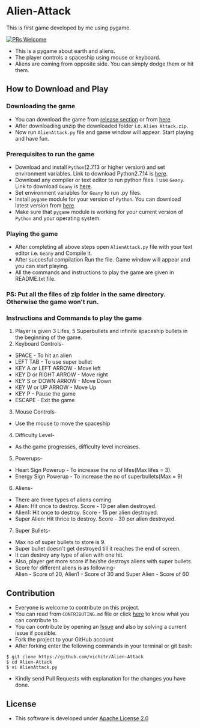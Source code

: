 # Alien-Attack
This is first game developed by me using pygame.

[![PRs Welcome](https://img.shields.io/badge/PRs-welcome-brightgreen.svg?style=flat-square)](http://makeapullrequest.com)


- This is a pygame about earth and aliens.
- The player controls a spaceship using mouse or keyboard. 
- Aliens are coming from opposite side. You can simply dodge them or hit them. 

## How to Download and Play

### Downloading the game
- You can download the game from [release section](https://github.com/vichitr/Alien-Attack/releases) or from [here](https://github.com/vichitr/Alien-Attack/raw/master/Alien%20Attack.zip).
- After downloading unzip the downloaded folder i.e. `Alien Attack.zip`.
- Now run `AlienAttack.py` file and game window will appear. Start playing and have fun.

### Prerequisites to run the game
- Download and install `Python`(2.7.13 or higher version) and set environment variables. Link to download Python2.7.14 is [here](https://www.python.org/ftp/python/2.7.14/python-2.7.14.msi).
- Download any compiler or text editor to run python files. I use `Geany`. Link to download `Geany` is [here](http://download.geany.org/geany-1.31_setup.exe).
- Set environment variables for `Geany` to run .py files.
- Install `pygame` module for your version of `Python`. You can download latest version from [here](https://pypi.python.org/packages/61/06/3c25051549c252cc6fde01c8aeae90b96831370884504fe428a623316def/pygame-1.9.3.tar.gz#md5=ac744ea6952b68d5f2b6d02a6d8e836c).
- Make sure that `pygame` module is working for your current version of `Python` and your operating system.

### Playing the game
- After completing all above steps open `AlienAttack.py` file with your text editor i.e. `Geany` and Compile it.
- After succesful compilation Run the file. Game window will appear and you can start playing.
- All the commands and instructions to play the game are given in README.txt file.

### PS: Put all the files of zip folder in the same directory. Otherwise the game won't run.

### Instructions and Commands to play the game
1. Player is given 3 Lifes, 5 Superbullets and infinite spaceship bullets in the beginning of the game.   
2. Keyboard Controls-
- SPACE - To hit an alien
- LEFT TAB - To use super bullet
- KEY A or LEFT ARROW - Move left
- KEY D or RIGHT ARROW - Move right 
- KEY S or DOWN ARROW - Move Down
- KEY W or UP ARROW - Move Up
- KEY P - Pause the game
- ESCAPE - Exit the game
3. Mouse Controls-
- Use the mouse to move the spaceship
4. Difficulty Level-
- As the game progresses, difficulty level increases.
5. Powerups-
- Heart Sign Powerup - To increase the no of lifes(Max lifes = 3). 
- Energy Sign Powerup - To increase the no  of superbullets(Max = 9)
6. Aliens-  
- There are three types of aliens coming
- Alien: Hit once to destroy. Score - 10 per alien destroyed.
- Alien1: Hit once to destroy. Score - 15 per alien destroyed.
- Super Alien: Hit thrice to destroy. Score - 30 per alien destroyed.
7. Super Bullets-
- Max no of super bullets to store is 9.
- Super bullet doesn't get destroyed till it reaches the end of screen.
- It can destroy any type of alien with one hit.
- Also, player get more score if he/she destroys aliens with super bullets. 
- Score for different aliens is as following-  
  Alien - Score of 20, Alien1 - Score of 30 and Super Alien - Score of 60

## Contribution
- Everyone is welcome to contribute on this project. 
- You can read from `CONTRIBUTING.md` file or click [here](https://github.com/vichitr/Alien-Attack/blob/master/CONTRIBUTING.md) to know what you can contribute to.
- You can contribute by opening an [Issue](https://github.com/vichitr/Alien-Attack/issues) and also by solving a current issue if possible.
- Fork the project to your GitHub account
- After forking enter the following commands in your terminal or git bash:   
 ```
 $ git clone https://github.com/vichitr/Alien-Attack
 $ cd Alien-Attack
 $ vi AlienAttack.py
 ```
- Kindly send Pull Requests with explanation for the changes you have done.
## License
- This software is developed under [Apache License 2.0](https://github.com/vichitr/Alien-Attack/blob/master/LICENSE)
